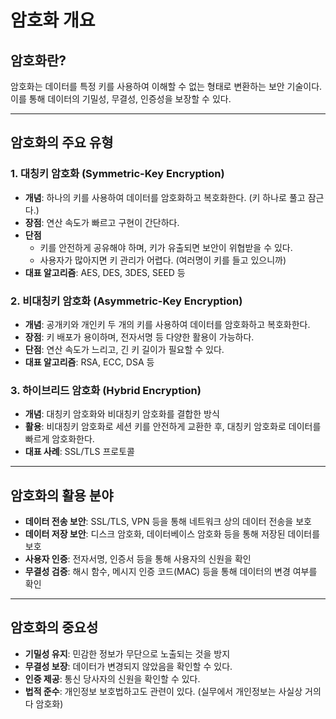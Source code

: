 # 암호화 개요

## 암호화란?
암호화는 데이터를 특정 키를 사용하여 이해할 수 없는 형태로 변환하는 보안 기술이다.  
이를 통해 데이터의 기밀성, 무결성, 인증성을 보장할 수 있다.

---

## 암호화의 주요 유형

### 1. 대칭키 암호화 (Symmetric-Key Encryption)
- **개념**: 하나의 키를 사용하여 데이터를 암호화하고 복호화한다. (키 하나로 풀고 잠근다.)
- **장점**: 연산 속도가 빠르고 구현이 간단하다.
- **단점**
  - 키를 안전하게 공유해야 하며, 키가 유출되면 보안이 위협받을 수 있다.
  - 사용자가 많아지면 키 관리가 어렵다. (여러명이 키를 들고 있으니까)
- **대표 알고리즘**: AES, DES, 3DES, SEED 등

### 2. 비대칭키 암호화 (Asymmetric-Key Encryption)
- **개념**: 공개키와 개인키 두 개의 키를 사용하여 데이터를 암호화하고 복호화한다.
- **장점**: 키 배포가 용이하며, 전자서명 등 다양한 활용이 가능하다.
- **단점**: 연산 속도가 느리고, 긴 키 길이가 필요할 수 있다.
- **대표 알고리즘**: RSA, ECC, DSA 등

### 3. 하이브리드 암호화 (Hybrid Encryption)
- **개념**: 대칭키 암호화와 비대칭키 암호화를 결합한 방식
- **활용**: 비대칭키 암호화로 세션 키를 안전하게 교환한 후, 대칭키 암호화로 데이터를 빠르게 암호화한다.
- **대표 사례**: SSL/TLS 프로토콜

---

## 암호화의 활용 분야
- **데이터 전송 보안**: SSL/TLS, VPN 등을 통해 네트워크 상의 데이터 전송을 보호
- **데이터 저장 보안**: 디스크 암호화, 데이터베이스 암호화 등을 통해 저장된 데이터를 보호
- **사용자 인증**: 전자서명, 인증서 등을 통해 사용자의 신원을 확인
- **무결성 검증**: 해시 함수, 메시지 인증 코드(MAC) 등을 통해 데이터의 변경 여부를 확인

---

## 암호화의 중요성
- **기밀성 유지**: 민감한 정보가 무단으로 노출되는 것을 방지
- **무결성 보장**: 데이터가 변경되지 않았음을 확인할 수 있다.
- **인증 제공**: 통신 당사자의 신원을 확인할 수 있다.
- **법적 준수**: 개인정보 보호법하고도 관련이 있다. (실무에서 개인정보는 사실상 거의다 암호화)